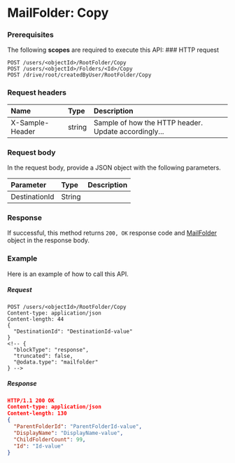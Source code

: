 # MailFolder: Copy


### Prerequisites
The following **scopes** are required to execute this API: ### HTTP request
<!-- { "blockType": "ignored" } -->
```http
POST /users/<objectId>/RootFolder/Copy
POST /users/<objectId>/Folders/<Id>/Copy
POST /drive/root/createdByUser/RootFolder/Copy

```
### Request headers
| Name       | Type | Description|
|:---------------|:--------|:----------|
| X-Sample-Header  | string  | Sample of how the HTTP header. Update accordingly...|

### Request body
In the request body, provide a JSON object with the following parameters.

| Parameter	   | Type	|Description|
|:---------------|:--------|:----------|
|DestinationId|String||

### Response
If successful, this method returns `200, OK` response code and [MailFolder](../resources/mailfolder.md) object in the response body.

### Example
Here is an example of how to call this API.
##### Request
<!-- {
  "blockType": "request",
  "name": "mailfolder_copy"
}-->
```http
POST /users/<objectId>/RootFolder/Copy
Content-type: application/json
Content-length: 44
{
  "DestinationId": "DestinationId-value"
}
<!-- {
  "blockType": "response",
  "truncated": false,
  "@odata.type": "mailfolder"
} -->
```
##### Response
```json
HTTP/1.1 200 OK
Content-type: application/json
Content-length: 130
{
  "ParentFolderId": "ParentFolderId-value",
  "DisplayName": "DisplayName-value",
  "ChildFolderCount": 99,
  "Id": "Id-value"
}
```

<!-- uuid: e0e57527-d658-4d08-b7b3-a154d94af024
2015-10-14 23:39:35 UTC -->
<!-- {
  "type": "#page.annotation",
  "description": "MailFolder: Copy",
  "keywords": "",
  "section": "documentation",
  "tocPath": ""
}-->